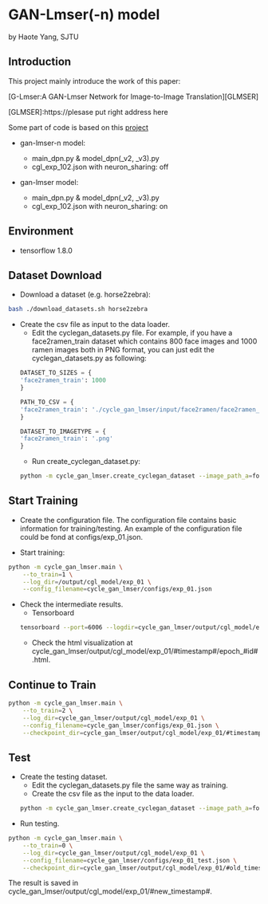 # GAN-Lmser(-n) model 

by Haote Yang, SJTU


## Introduction
This project mainly introduce the work of this paper:

[G-Lmser:A GAN-Lmser Network for Image-to-Image Translation][GLMSER]

[GLMSER]:https://plesase put right address here

Some part of code is based on this [project][cyclegan]

[cyclegan]:https://github.com/leehomyc/cyclegan-1

* gan-lmser-n model:

    * main_dpn.py & model_dpn(_v2, _v3).py
    * cgl_exp_102.json with neuron_sharing: off
* gan-lmser model: 
 
    * main_dpn.py & model_dpn(_v2, _v3).py
    * cgl_exp_102.json with neuron_sharing: on  

## Environment
* tensorflow 1.8.0 

## Dataset Download

* Download a dataset (e.g. horse2zebra):
```bash
bash ./download_datasets.sh horse2zebra
```

* Create the csv file as input to the data loader. 
	* Edit the cyclegan_datasets.py file. For example, if you have a face2ramen_train dataset which contains 800 face images and 1000 ramen images both in PNG format, you can just edit the cyclegan_datasets.py as following:
	```python
	DATASET_TO_SIZES = {
    'face2ramen_train': 1000
	}

	PATH_TO_CSV = {
    'face2ramen_train': './cycle_gan_lmser/input/face2ramen/face2ramen_train.csv'
	}

	DATASET_TO_IMAGETYPE = {
    'face2ramen_train': '.png'
	}

	``` 
	* Run create_cyclegan_dataset.py:
	```bash
	python -m cycle_gan_lmser.create_cyclegan_dataset --image_path_a=folder_a --image_path_b=folder_b --dataset_name="horse2zebra_train" --do_shuffle=0
	```

## Start Training 
* Create the configuration file. The configuration file contains basic information for training/testing. An example of the configuration file could be fond at configs/exp_01.json. 

* Start training:
```bash
python -m cycle_gan_lmser.main \
    --to_train=1 \
    --log_dir=/output/cgl_model/exp_01 \
    --config_filename=cycle_gan_lmser/configs/exp_01.json
```
* Check the intermediate results.
	* Tensorboard
	```bash
	tensorboard --port=6006 --logdir=cycle_gan_lmser/output/cgl_model/exp_01/#timestamp# 
	```
	* Check the html visualization at cycle_gan_lmser/output/cgl_model/exp_01/#timestamp#/epoch_#id#.html.  

## Continue to Train
```bash
python -m cycle_gan_lmser.main \
    --to_train=2 \
    --log_dir=cycle_gan_lmser/output/cgl_model/exp_01 \
    --config_filename=cycle_gan_lmser/configs/exp_01.json \
    --checkpoint_dir=cycle_gan_lmser/output/cgl_model/exp_01/#timestamp#
```
## Test
* Create the testing dataset.
	* Edit the cyclegan_datasets.py file the same way as training.
	* Create the csv file as the input to the data loader. 
	```bash
	python -m cycle_gan_lmser.create_cyclegan_dataset --image_path_a=folder_a --image_path_b=folder_b --dataset_name="horse2zebra_test" --do_shuffle=0
	```
* Run testing.
```bash
python -m cycle_gan_lmser.main \
    --to_train=0 \
    --log_dir=cycle_gan_lmser/output/cgl_model/exp_01 \
    --config_filename=cycle_gan_lmser/configs/exp_01_test.json \
    --checkpoint_dir=cycle_gan_lmser/output/cgl_model/exp_01/#old_timestamp# 
```
The result is saved in cycle_gan_lmser/output/cgl_model/exp_01/#new_timestamp#.




